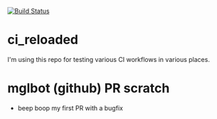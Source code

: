 [![Build Status](https://travis-ci.com/grahamlopez/ci_reload.svg?branch=master)](https://travis-ci.com/grahamlopez/ci_reload)

# ci_reloaded

I'm using this repo for testing various CI workflows in various places.

# mglbot (github) PR scratch

- beep boop my first PR with a bugfix
